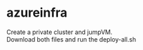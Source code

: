 # azureinfra
Create a private cluster and jumpVM.<br>
Download both files and run the deploy-all.sh
